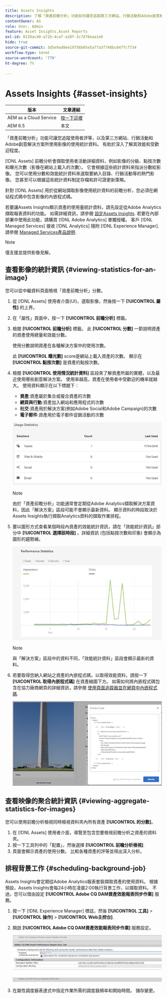 ```yaml
---
title: Assets Insights
description: 了解「資產前瞻分析」功能如何讓您追蹤第三方網站、行銷活動和Adobe創意解決方案中使用的影像的使用者評等和使用統計資料。
contentOwner: AG
role: User, Admin
feature: Asset Insights,Asset Reports
exl-id: 0130ac40-a72b-4caf-a10f-3c7d76eaa1e6
hide: true
source-git-commit: 3d5e9ad8ee19756b05e5a77a3f748bc647fcf734
workflow-type: tm+mt
source-wordcount: '779'
ht-degree: 7%

---
```


# Assets Insights {#asset-insights}

| 版本 | 文章連結 |
| -------- | ---------------------------- |
| AEM as a Cloud Service  | [按一下這裡](https://experienceleague.adobe.com/docs/experience-manager-cloud-service/content/assets/manage/assets-insights.html?lang=en) |
| AEM 6.5 | 本文 |

「資產前瞻分析」功能可讓您追蹤使用者評等，以及第三方網站、行銷活動和Adobe創意解決方案所使用影像的使用統計資料。 有助於深入了解其效能和受歡迎程度。

[!DNL Assets] 前瞻分析會擷取使用者活動詳細資料，例如影像的分級、點按次數和曝光次數（影像在網站上載入的次數）。 它會根據這些統計資料來指派分數給影像。 您可以使用分數和效能統計資料來選取要納入目錄、行銷活動等的熱門影像。 您甚至可以根據這些統計資料制定存檔和許可證更新策略。

針對 [!DNL Assets] 用於從網站擷取影像使用統計資料的前瞻分析，您必須在網站程式碼中包含影像的內嵌程式碼。

若要讓Assets Insights顯示資產的使用量統計資料，請先設定從Adobe Analytics擷取報表資料的功能。 如需詳細資訊，請參閱 [設定Assets Insights](/help/assets/configure-asset-insights.md). 若要在內部部署中使用此功能，請購買 [!DNL Adobe Analytics] 單獨授權。 客戶 [!DNL Managed Services] 接收 [!DNL Analytics] 隨附 [!DNL Experience Manager]. 請參閱 [Managed Services產品說明](https://helpx.adobe.com/legal/product-descriptions/adobe-experience-manager-managed-services.html).

>[!NOTE]
>
>僅支援並提供影像見解。

## 查看影像的統計資訊 {#viewing-statistics-for-an-image}

您可以從中繼資料頁面檢視「資產前瞻分析」分數。

1. 從 [!DNL Assets] 使用者介面(UI)，選取影像，然後按一下 **[!UICONTROL 屬性]** 的上界。
1. 在「屬性」頁面中，按一下 **[!UICONTROL 前瞻分析]** 標籤。
1. 檢閱 **[!UICONTROL 前瞻分析]** 標籤。 此 **[!UICONTROL 分數]** 一節說明資產的資產使用總量和效能分數。

   使用分數說明資產在各種解決方案中的使用次數。

   此 **[!UICONTROL 曝光數]** score是網站上載入資產的次數。 顯示在 **[!UICONTROL 點按次數]** 是資產的點按次數。

1. 檢閱 **[!UICONTROL 使用情況統計資料]** 區段來了解資產所屬的實體，以及最近使用哪些創意解決方案。 使用率越高，資產在使用者中受歡迎的機率就越大。 使用資料顯示在以下標題下：

   * **資產**:資產屬於集合或複合資產的次數
   * **網頁與行動**:資產加入網站和應用程式的次數
   * **社交**:資產用於解決方案(例如Adobe Social和Adobe Campaign)的次數
   * **電子郵件**:資產用於電子郵件促銷活動的次數

   ![usage_statistics](assets/usage_statistics.png)

   >[!NOTE]
   >
   >由於「資產前瞻分析」功能通常會定期從Adobe Analytics擷取解決方案資料，因此「解決方案」區段可能不會顯示最新資料。 顯示資料的時段取決於Assets Insights執行擷取Analytics資料的擷取作業排程。

1. 要以圖形方式查看某個時段內資產的效能統計資訊，請在「效能統計資訊」部分中 **[!UICONTROL 選擇該時段]** 。詳細資訊 (包括點按次數和印象) 會顯示為圖形的趨勢線。

   ![chlimage_1-3](assets/chlimage_1-3.jpeg)

   >[!NOTE]
   >
   >與「解決方案」區段中的資料不同，「效能統計資料」區段會顯示最新的資料。

1. 若要取得您納入網站之資產的內嵌程式碼，以取得效能資料，請按一下 **[!UICONTROL 取得內嵌程式碼]** 在資產縮圖下方。 如需如何將內嵌程式碼包含在協力廠商網頁的詳細資訊，請參閱 [使用頁面追蹤器並在網頁中內嵌程式碼](/help/assets/use-page-tracker.md).

   ![chlimage_1-98](assets/chlimage_1-303.png)

## 查看映像的聚合統計資訊 {#viewing-aggregate-statistics-for-images}

您可以使用前瞻分析檢視同時檢視資料夾內所有資產 **[!UICONTROL 的分數]**。

1. 在 [!DNL Assets] 使用者介面，導覽至包含您要檢視前瞻分析之資產的資料夾。
1. 按一下工具列中的「配置」，然後選擇 **[!UICONTROL 前瞻分析檢視]**.
1. 頁面會顯示資產的使用分數。 比較各種資產的評等並得出深入分析。

## 排程背景工作 {#scheduling-background-job}

Assets Insights會定期從Adobe Analytics報表套裝擷取資產的使用資料。 根據預設，Assets Insights會每24小時在凌晨2:00執行背景工作，以擷取資料。 不過，您可以借由設定 **[!UICONTROL Adobe CQ DAM資產效能報表同步作業]** 服務。

1. 按一下 [!DNL Experience Manager] 標誌，然後 **[!UICONTROL 工具]** > **[!UICONTROL 操作]** > **[!UICONTROL Web主控台]**.
1. 開啟 **[!UICONTROL Adobe CQ DAM資產效能報表同步作業]** 服務設定。

   ![chlimage_1-99](assets/chlimage_1-304.png)

1. 在屬性調度器表達式中指定作業所需的調度器頻率和開始時間。 儲存變更。
